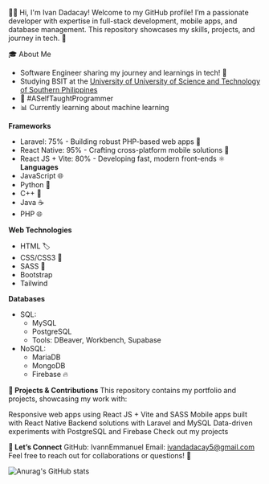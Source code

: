 👩‍💻 Hi, I'm Ivan Dadacay!
Welcome to my GitHub profile! I’m a passionate developer with expertise in full-stack development, mobile apps, and database management. This repository showcases my skills, projects, and journey in tech. 🌟

🎓 About Me
* Software Engineer sharing my journey and learnings in tech! 🚀
* Studying BSIT at the [University of University of Science and Technology of Southern Philippines](https://www.facebook.com/ustp2016)
* 🌱 #ASelfTaughtProgrammer
* 📊 Currently learning about machine learning

**Frameworks**
* Laravel: 75% - Building robust PHP-based web apps 🐘
* React Native: 95% - Crafting cross-platform mobile solutions 📱
* React JS + Vite: 80% - Developing fast, modern front-ends ⚛️
**Languages**
* JavaScript 🌐
* Python 🐍
* C++ 💾
* Java ☕
* PHP 🌐

**Web Technologies**
* HTML 🏷️
* CSS/CSS3 🎨
* SASS 🎨
* Bootstrap
* Tailwind
  
**Databases**
* SQL:
   * MySQL
   * PostgreSQL
   * Tools: DBeaver, Workbench, Supabase
* NoSQL:
   * MariaDB
   * MongoDB
   * Firebase 🔥

**🚀 Projects & Contributions**
This repository contains my portfolio and projects, showcasing my work with:

Responsive web apps using React JS + Vite and SASS
Mobile apps built with React Native
Backend solutions with Laravel and MySQL
Data-driven experiments with PostgreSQL and Firebase
Check out my projects

**🤝 Let’s Connect**
GitHub: IvannEmmanuel
Email: ivandadacay5@gmail.com
Feel free to reach out for collaborations or questions! 💬

![Anurag's GitHub stats](https://github-readme-stats.vercel.app/api?username=anuraghazra&show_icons=true&theme=dracula)
